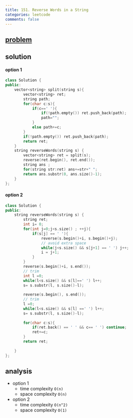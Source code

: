 ```yaml
---
title: 151. Reverse Words in a String
categories: leetcode
comments: false
---
```


## [problem](https://leetcode.com/problems/reverse-words-in-a-string/)

## solution

#### option 1 
```c++
class Solution {
public:
    vector<string> split(string s){
        vector<string> ret;
        string path;
        for(char c:s){
            if(c==' '){
                if(!path.empty()) ret.push_back(path);
                path="";
            }
            else path+=c;
        }
        if(!path.empty()) ret.push_back(path);
        return ret;
    }
    string reverseWords(string s) {
        vector<string> ret = split(s);
        reverse(ret.begin(), ret.end());
        string ans ;
        for(string str:ret) ans+=str+" ";
        return ans.substr(0, ans.size()-1);   
    }
};
```

#### option 2 
```c++
class Solution {
public:
    string reverseWords(string s) {
        string ret;
        int i= 0;
        for(int j=0;j<s.size() ; ++j){
            if(s[j] == ' '){
                reverse(s.begin()+i, s.begin()+j);
                // avoid extra space
                while(j<s.size() && s[j+1] == ' ') j++;
                i = j+1;
            }
        }
        reverse(s.begin()+i, s.end());
        // trim
        int l =0;
        while(l<s.size() && s[l]==' ') l++;
        s= s.substr(l, s.size()-l);
        
        reverse(s.begin(), s.end());
        // trim
        l =0;
        while(l<s.size() && s[l] ==' ') l++;
        s= s.substr(l, s.size()-l);
        
        for(char c:s){
            if(ret.back() == ' ' && c== ' ') continue;
            ret+=c;   
        }
        return ret;
        
    }
};
```

## analysis
- option 1
    - time complexity `O(n)`
    - space complexity `O(n)`
- option 2
    - time complexity `O(n^2)`
    - space complexity `O(1)`


